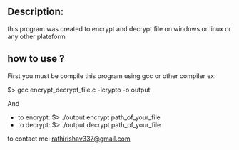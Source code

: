 ## Description:
this program was created to encrypt and decrypt file on windows or linux or any other plateform

## how to use ?

First you must be compile this program using gcc or other compiler ex:

$> gcc encrypt_decrypt_file.c -lcrypto -o output

And 
- to encrypt: $> ./output encrypt path_of_your_file
- to decrypt: $> ./output decrypt path_of_your_file



to contact me: rathirishav337@gmail.com


